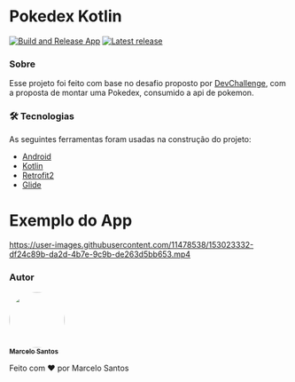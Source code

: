 # Pokedex Kotlin 

[![Build and Release App](https://github.com/marcelosanto/pokedex-android-kotlin/actions/workflows/android.yml/badge.svg?branch=main)](https://github.com/marcelosanto/pokedex-android-kotlin/actions/workflows/android.yml)
[![Latest release](https://img.shields.io/github/v/release/marcelosanto/pokedex-android-kotlin?color=brightgreen&label=latest%20release)](https://img.shields.io/github/v/release/marcelosanto/pokedex-android-kotlin)

### Sobre

Esse projeto foi feito com base no desafio proposto por [DevChallenge](https://devchallenge.vercel.app/), com a proposta de montar uma Pokedex, consumido a api de pokemon.

### 🛠 Tecnologias

As seguintes ferramentas foram usadas na construção do projeto:

- [Android](https://www.android.com/intl/pt-BR_br/)
- [Kotlin](https://kotlinlang.org/)
- [Retrofit2](https://square.github.io/retrofit/)
- [Glide](https://github.com/bumptech/glide)



# Exemplo do App



https://user-images.githubusercontent.com/11478538/153023332-df24c89b-da2d-4b7e-9c9b-de263d5bb653.mp4


### Autor

<a href="#">
 <img style="border-radius: 50%;" src="https://avatars.githubusercontent.com/u/11478538?v=4" width="100px;" alt=""/>
 <br />
 <sub><b>Marcelo Santos</b></sub></a>

Feito com ❤️ por Marcelo Santos
